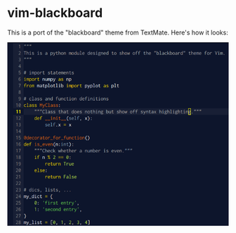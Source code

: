 # vim-blackboard

This is a port of the "blackboard" theme from TextMate. Here's how it looks:

![Blackboard theme in action](./screenshot.png)

